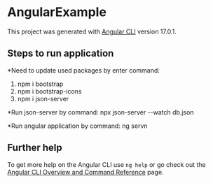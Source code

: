 # AngularExample

This project was generated with [Angular CLI](https://github.com/angular/angular-cli) version 17.0.1.

## Steps to run application

*Need to update used packages by enter command:
   1. npm i bootstrap
   2. npm i bootstrap-icons
   3. npm i json-server

*Run json-server by command:
  npx json-server --watch db.json

*Run angular application by command:
  ng servn
      
## Further help

To get more help on the Angular CLI use `ng help` or go check out the [Angular CLI Overview and Command Reference](https://angular.io/cli) page.
